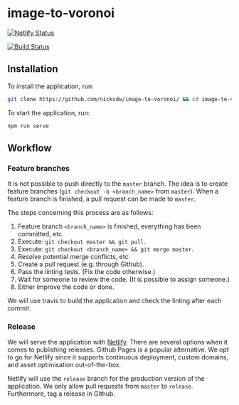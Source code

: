 # image-to-voronoi

[![Netlify Status](https://api.netlify.com/api/v1/badges/499db813-f9da-47aa-adca-a7dd05c7fe7e/deploy-status)](https://app.netlify.com/sites/voronoier/deploys)

[![Build Status](https://travis-ci.com/nickvdw/image-to-voronoi.svg?token=bmPyu6p32rC5cDjtkZ6P&branch=release)](https://travis-ci.com/nickvdw/image-to-voronoi)

## Installation

To install the application, run:

```bash
git clone https://github.com/nickvdw/image-to-voronoi/ && cd image-to-voronoi && npm install
```

To start the application, run:

```bash
npm run serve
```

## Workflow

### Feature branches

It is not possible to push directly to the `master` branch. The idea is to create feature branches (`git checkout -b <branch_name>` from `master`). When a feature branch is finished, a pull request can be made to `master`.

The steps concerning this process are as follows:

1. Feature branch `<branch_name>` is finished, everything has been committed, etc.
2. Execute: `git checkout master && git pull`.
3. Execute: `git checkout <branch_name> && git merge master`.
4. Resolve potential merge conflicts, etc.
5. Create a pull request (e.g. through Github).
6. Pass the linting tests. (Fix the code otherwise.)
7. Wait for someone to review the code. (It is possible to assign someone.)
8. Either improve the code or done.

We will use travis to build the application and check the linting after each commit.

### Release

We will serve the application with [Netlify](https://www.netlify.com/). There are several options when it comes to publishing releases. Github Pages is a popular alternative. We opt to go for Netlify since it supports continuous deployment, custom domains, and asset optimisation out-of-the-box.

Netlify will use the `release` branch for the production version of the application. We only allow pull requests from `master` to `release`. Furthermore, tag a release in Github.

